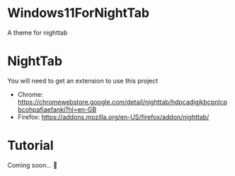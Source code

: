 # Windows11ForNightTab
A theme for nighttab

# NightTab
You will need to get an extension to use this project
- Chrome: https://chromewebstore.google.com/detail/nighttab/hdpcadigjkbcpnlcpbcohpafiaefanki?hl=en-GB
- Firefox: https://addons.mozilla.org/en-US/firefox/addon/nighttab/

# Tutorial
Coming soon... 👀
